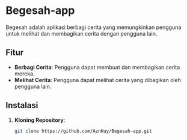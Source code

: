 # Begesah-app

Begesah adalah aplikasi berbagi cerita yang memungkinkan pengguna untuk melihat dan membagikan cerita dengan pengguna lain.

## Fitur

- **Berbagi Cerita**: Pengguna dapat membuat dan membagikan cerita mereka.
- **Melihat Cerita**: Pengguna dapat melihat cerita yang dibagikan oleh pengguna lain.


## Instalasi

1. **Kloning Repository**:

   ```bash
   git clone https://github.com/AznKuy/Begesah-app.git
